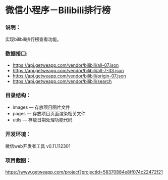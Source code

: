 # 微信小程序－Bilibili排行榜

### 说明：

实现bilibili排行榜查看功能。

### 数据接口:

- https://api.getweapp.com/vendor/bilibili/all-07.json
- https://api.getweapp.com/vendor/bilibili/all-7-33.json
- https://api.getweapp.com/vendor/bilibili/origin-07.json
- https://api.getweapp.com/vendor/bilibili/search

### 目录结构：

- images — 存放项目图片文件
- pages — 存放项目页面渲染相关文件
- utils — 存放日期处理功能代码

### 开发环境：

微信web开发者工具 v0.11.112301

### 项目截图：

https://www.getweapp.com/project?projectId=58370884e8ff074c22472f21